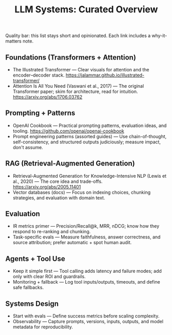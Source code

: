 ﻿---
title: "LLM Systems: Curated Overview"
summary: "High-signal resources for understanding and building LLM systems."
type: reading-list
level: intermediate
topics: [llms, systems, rag, evals, agents]
updated: 2025-10-26
see_also:
  - ../notes/transformers-intuition.md
  - ../cheatsheets/retrieval-evals-cheatsheet.md
---

Quality bar: this list stays short and opinionated. Each link includes a why-it-matters note.

## Foundations (Transformers + Attention)

- The Illustrated Transformer — Clear visuals for attention and the encoder–decoder stack. <https://jalammar.github.io/illustrated-transformer/>
- Attention Is All You Need (Vaswani et al., 2017) — The original Transformer paper; skim for architecture, read for intuition. <https://arxiv.org/abs/1706.03762>

## Prompting + Patterns

- OpenAI Cookbook — Practical prompting patterns, evaluation ideas, and tooling. <https://github.com/openai/openai-cookbook>
- Prompt engineering patterns (assorted guides) — Use chain-of-thought, self-consistency, and structured outputs judiciously; measure impact, don't assume.

## RAG (Retrieval-Augmented Generation)

- Retrieval-Augmented Generation for Knowledge-Intensive NLP (Lewis et al., 2020) — The core idea and trade-offs. <https://arxiv.org/abs/2005.11401>
- Vector databases (docs) — Focus on indexing choices, chunking strategies, and evaluation with domain text.

## Evaluation

- IR metrics primer — Precision/Recall@k, MRR, nDCG; know how they respond to re-ranking and chunking.
- Task-specific evals — Measure faithfulness, answer correctness, and source attribution; prefer automatic + spot human audit.

## Agents + Tool Use

- Keep it simple first — Tool calling adds latency and failure modes; add only with clear ROI and guardrails.
- Monitoring + fallback — Log tool inputs/outputs, timeouts, and define safe fallbacks.

## Systems Design

- Start with evals — Define success metrics before scaling complexity.
- Observability — Capture prompts, versions, inputs, outputs, and model metadata for reproducibility.

